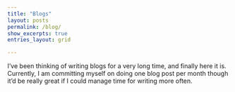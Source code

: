 ```yaml
---
title: "Blogs"
layout: posts
permalink: /blog/
show_excerpts: true
entries_layout: grid

---
```


I’ve been thinking of writing blogs for a very long time, and finally here it is. Currently, I am committing myself on doing one blog post per month though it’d be really great if I could manage time for writing more often. 

